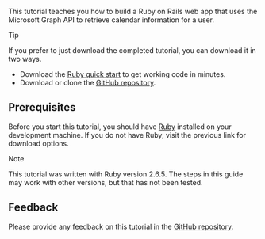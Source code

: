 <!-- markdownlint-disable MD002 MD041 -->

This tutorial teaches you how to build a Ruby on Rails web app that uses the Microsoft Graph API to retrieve calendar information for a user.

> [!TIP]
> If you prefer to just download the completed tutorial, you can download it in two ways.
>
> - Download the [Ruby quick start](https://developer.microsoft.com/graph/quick-start?platform=option-ruby) to get working code in minutes.
> - Download or clone the [GitHub repository](https://github.com/microsoftgraph/msgraph-training-rubyrailsapp).

## Prerequisites

Before you start this tutorial, you should have [Ruby](https://www.ruby-lang.org/en/downloads/) installed on your development machine. If you do not have Ruby, visit the previous link for download options.

> [!NOTE]
> This tutorial was written with Ruby version 2.6.5. The steps in this guide may work with other versions, but that has not been tested.

## Feedback

Please provide any feedback on this tutorial in the [GitHub repository](https://github.com/microsoftgraph/msgraph-training-rubyrailsapp).
